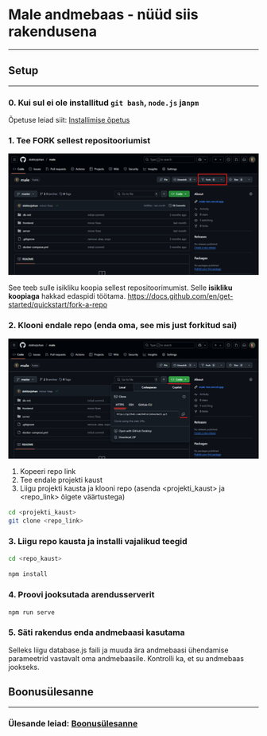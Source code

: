 # Male andmebaas - nüüd siis rakendusena

---

## Setup

---
### 0. Kui sul ei ole installitud ```git bash```, ```node.js``` ja```npm``` 

Õpetuse leiad siit: [Installimise õpetus](INSTALL.md)

### 1. Tee FORK sellest repositooriumist
![img.png](img.png)

See teeb sulle isikliku koopia sellest repositoorimumist. Selle **isikliku koopiaga** hakkad edaspidi töötama.
https://docs.github.com/en/get-started/quickstart/fork-a-repo

### 2. Klooni endale repo (enda oma, see mis just forkitud sai)
![img_1.png](img_1.png)

1. Kopeeri repo link
2. Tee endale projekti kaust
3. Liigu projekti kausta ja klooni repo (asenda <projekti_kaust> ja <repo_link> õigete väärtustega)

```bash
cd <projekti_kaust>
git clone <repo_link>
```

### 3. Liigu repo kausta ja installi vajalikud teegid

```bash
cd <repo_kaust>
```
```bash
npm install
```

### 4. Proovi jooksutada arendusserverit

```bash
npm run serve
```

### 5. Säti rakendus enda andmebaasi kasutama

Selleks liigu database.js faili ja muuda ära andmebaasi ühendamise parameetrid vastavalt oma andmebaasile. Kontrolli ka, et su andmebaas jookseks.

## Boonusülesanne

---

### Ülesande leiad: [Boonusülesanne](BOONUS.md)